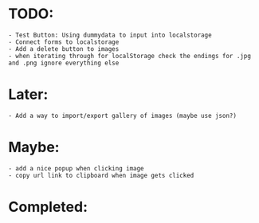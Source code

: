 # TODO:
    - Test Button: Using dummydata to input into localstorage
    - Connect forms to localstorage
    - Add a delete button to images
    - when iterating through for localStorage check the endings for .jpg and .png ignore everything else

# Later:
    - Add a way to import/export gallery of images (maybe use json?)

# Maybe:
    - add a nice popup when clicking image
    - copy url link to clipboard when image gets clicked

# Completed:
